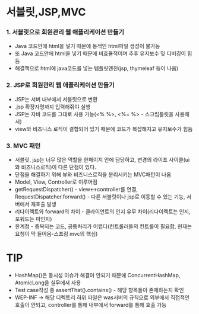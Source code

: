 # 서블릿,JSP,MVC
### 1. 서블릿으로 회원관리 웹 애플리케이션 만들기
+ Java 코드안에 html을 넣기 때문에 동적인 html파일 생성이 불가능
+ 또 Java 코드안에 html을 넣기 때문에 비효율적이며 추후 유지보수 및 디버깅이 힘듬
+ 해결책으로 html에 java코드를 넣는 템플릿엔진(jsp, thymeleaf 등이 나옴)

### 2. JSP로 회원관리 웹 애플리케이션 만들기
+ JSP는 서버 내부에서 서블릿으로 변환
+ .jsp 확장자명까지 입력해줘야 실행
+ JSP는 자바 코드를 그대로 사용 가능(<% %>, <%= %> - 스크립틀릿을 사용해서)
+ view와 비즈니스 로직이 결합되어 있기 때문에 코드가 복잡해지고 유지보수가 힘듬

### 3. MVC 패턴
+ 서블릿, jsp는 너무 많은 역할을 한페이지 안에 담당하고, 변경의 라이프 사이클(ui와 비즈니스로직)이 다른 단점이 있다.
+ 단점을 해결하기 위해 뷰와 비즈니스로직을 분리시키는 MVC패턴이 나옴
+ Model, View, Controller로 이루어짐
+ getRequestDispatcher() - view<->controller를 연결, RequestDispatcher.forward() - 다른 서블릿이나 jsp로 이동할 수 있는 기능, 서버에서 재호출 발생
+ 리다이렉트와 forward의 차이 - 클라이언트의 인지 유무 차이(리다이렉트는 인지, 포워드는 미인지)
+ 한계점 - 중복되는 코드, 공통처리가 어렵다(컨트롤러들의 컨트롤이 필요함, 현재는 요청이 막 들어옴-스프링 mvc의 핵심)



# TIP
+ HashMap()은 동시성 이슈가 해결아 안되기 때문에 ConcurrentHashMap, AtomicLong을 실무에서 사용
+ Test case작성 중 assertThat().contains() - 해당 항목들이 존재하는지 확인
+ WEP-INF -> 해당 디렉토리 하위 파일은 was서버의 규칙으로 외부에서 직접적인 호출이 안되고, controller를 통해 내부에서 forward를 통해 호출 가능
